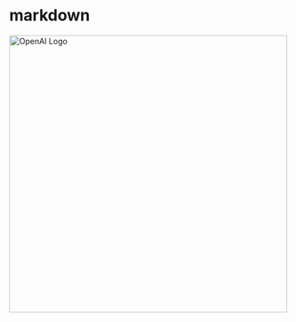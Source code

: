 # markdown
<img src="https://lh3.googleusercontent.com/a-/ALV-UjXuXEQuiUOuqzzVNITcjmJqGqiyhPYnSPulgQ5s0c7UTA=s75-c" alt="OpenAI Logo" width="500" height="500">

